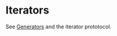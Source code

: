 # Iterators

See [Generators][concept-generators] and the iterator prototocol.

[concept-generators]: ./generators.md

